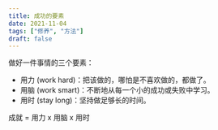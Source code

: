 ```yaml
---
title: 成功的要素
date: 2021-11-04
tags: ["修养", "方法"]
draft: false
---
```


做好一件事情的三个要素：

- 用力 (work hard)：把该做的，哪怕是不喜欢做的，都做了。
- 用脑 (work smart)：不断地从每一个小的成功或失败中学习。
- 用时 (stay long)：坚持做足够长的时间。

成就 = 用力 x 用脑 x 用时